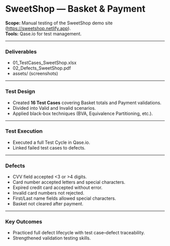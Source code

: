 # SweetShop — Basket & Payment

**Scope:** Manual testing of the SweetShop demo site (https://sweetshop.netlify.app).  
**Tools:** Qase.io for test management.  

---

### Deliverables
 
 
- 01_TestCases_SweetShop.xlsx
- 02_Defects_SweetShop.pdf
- assets/ (screenshots)

---

### Test Design
- Created **16 Test Cases** covering Basket totals and Payment validations.  
- Divided into Valid and Invalid scenarios.  
- Applied black-box techniques (BVA, Equivalence Partitioning, etc.).  

---

### Test Execution
- Executed a full Test Cycle in Qase.io.  
- Linked failed test cases to defects.  
 

---

### Defects
- CVV field accepted <3 or >4 digits.  
- Card number accepted letters and special characters.  
- Expired credit card accepted without error.  
- Invalid card numbers not rejected.  
- First/Last name fields allowed special characters.  
- Basket not cleared after payment.  

---

### Key Outcomes
- Practiced full defect lifecycle with test case–defect traceability.
- Strengthened validation testing skills.
